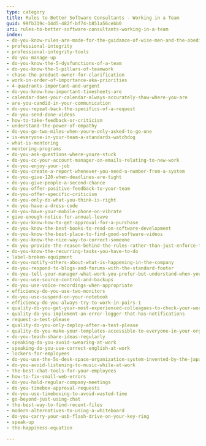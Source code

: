 ```yaml
---
type: category
title: Rules to Better Software Consultants - Working in a Team
guid: 99fb319c-14d5-482f-bf74-b851a56cebb0
uri: rules-to-better-software-consultants-working-in-a-team
index:
- do-you-know-rules-are-made-for-the-guidance-of-wise-men-and-the-obedience-of-fools
- professional-integrity
- professional-integrity-tools
- do-you-manage-up
- do-you-know-the-5-dysfunctions-of-a-team
- do-you-know-the-5-pillars-of-teamwork
- chase-the-product-owner-for-clarification
- work-in-order-of-importance-aka-priorities
- 4-quadrants-important-and-urgent
- do-you-know-how-important-timesheets-are
- calendar-does-your-calendar-always-accurately-show-where-you-are
- are-you-candid-in-your-communication
- do-you-repeat-back-the-specifics-of-a-request
- do-you-send-done-videos
- how-to-take-feedback-or-criticism
- understand-the-power-of-empathy
- do-you-go-two-miles-when-youre-only-asked-to-go-one
- is-everyone-in-your-team-a-standards-watchdog
- what-is-mentoring
- mentoring-programs
- do-you-ask-questions-where-youre-stuck
- do-you-cc-your-account-manager-on-emails-relating-to-new-work
- do-you-enjoy-your-job
- do-you-create-a-report-whenever-you-need-a-number-from-a-system
- do-you-give-120-when-deadlines-are-tight
- do-you-give-people-a-second-chance
- do-you-offer-positive-feedback-to-your-team
- do-you-offer-specific-criticism
- do-you-only-do-what-you-think-is-right
- do-you-have-a-dress-code
- do-you-have-your-mobile-phone-on-vibrate
- give-enough-notice-for-annual-leave
- do-you-know-how-to-get-approval-for-a-purchase
- do-you-know-the-best-books-to-read-on-software-development
- do-you-know-the-best-place-to-find-good-software-videos
- do-you-know-the-nice-way-to-correct-someone
- do-you-provide-the-reason-behind-the-rules-rather-than-just-enforce-them
- do-you-know-the-recurring-tasks-you-have-to-do
- label-broken-equipment
- do-you-notify-others-about-what-is-happening-in-the-company
- do-you-respond-to-blogs-and-forums-with-the-standard-footer
- do-you-tell-your-manager-what-work-you-prefer-but-understand-when-you-have-to-do-less-interesting-stuff
- do-you-use-source-control-and-backups
- do-you-use-voice-recordings-when-appropriate
- efficiency-do-you-use-two-monitors
- do-you-use-suspend-on-your-notebook
- efficiency-do-you-always-try-to-work-in-pairs-1
- quality-do-you-get-your-most-experienced-colleagues-to-check-your-work
- quality-do-you-implement-an-error-logger-that-has-notifications
- request-a-test-please
- quality-do-you-only-deploy-after-a-test-please
- quality-do-you-make-your-templates-accessible-to-everyone-in-your-organisation
- do-you-teach-share-ideas-regularly
- speaking-do-you-avoid-swearing-at-work
- speaking-do-you-use-correct-english-at-work
- lockers-for-employees
- do-you-use-the-5s-desk-space-organization-system-invented-by-the-japanese
- do-you-avoid-listening-to-music-while-at-work
- the-best-chat-tools-for-your-employees
- how-to-fix-small-web-errors
- do-you-hold-regular-company-meetings
- do-you-timebox-approval-requests
- do-you-use-timeboxing-to-avoid-wasted-time
- go-beyond-just-using-chat
- the-best-way-to-find-recent-files
- modern-alternatives-to-using-a-whiteboard
- do-you-carry-your-usb-flash-drive-on-your-key-ring
- speak-up
- the-happiness-equation

---
```

 

